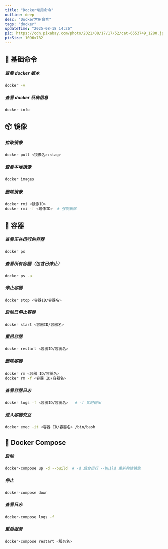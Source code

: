 ```yaml
---
title: "Docker常用命令"
outline: deep
desc: "Docker常用命令"
tags: "docker"
updateTime: "2025-08-18 14:26"
pic: https://cdn.pixabay.com/photo/2021/08/17/17/52/cat-6553749_1280.jpg
picSize: 1096x782
---
```


## 🐳 基础命令

##### 查看 docker 版本

```bash
docker -v
```

##### 查看 docker 系统信息

```bash
docker info
```

## 📦 镜像

##### 拉取镜像

```bash
docker pull <镜像名>:<tag>
```

##### 查看本地镜像

```bash
docker images
```

##### 删除镜像

```bash
docker rmi <镜像ID>
docker rmi -f <镜像ID>  # 强制删除
```

## 🚀 容器

##### 查看正在运行的容器

```bash
docker ps
```

##### 查看所有容器（包含已停止）

```bash
docker ps -a
```

##### 停止容器

```bash
docker stop <容器ID/容器名>
```

##### 启动已停止容器

```bash
docker start <容器ID/容器名>
```

##### 重启容器

```bash
docker restart <容器ID/容器名>
```

##### 删除容器

```bash
docker rm <容器 ID/容器名>
docker rm -f <容器 ID/容器名>
```

##### 查看容器日志

```bash
docker logs -f <容器ID/容器名>   # -f 实时输出
```

##### 进入容器交互

```bash
docker exec -it <容器 ID/容器名> /bin/bash
```

## 📄 Docker Compose

##### 启动

```bash
docker-compose up -d --build  # -d 后台运行 --build 重新构建镜像
```

##### 停止

```bash
docker-compose down
```

##### 查看日志

```bash
docker-compose logs -f
```

##### 重启服务

```bash
docker-compose restart <服务名>
```
